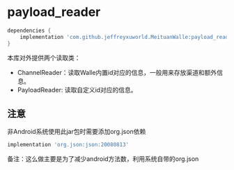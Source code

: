 # payload_reader

```groovy
dependencies {
    implementation 'com.github.jeffreyxuworld.MeituanWalle:payload_reader:1.0.3'
}
```

本库对外提供两个读取类：

- ChannelReader：读取Walle内置id对应的信息，一般用来存放渠道和额外信息。
- PayloadReader: 读取自定义id对应的信息。

## 注意
非Android系统使用此jar包时需要添加org.json依赖

```groovy
implementation 'org.json:json:20080813'
```
备注：这么做主要是为了减少android方法数，利用系统自带的org.json
